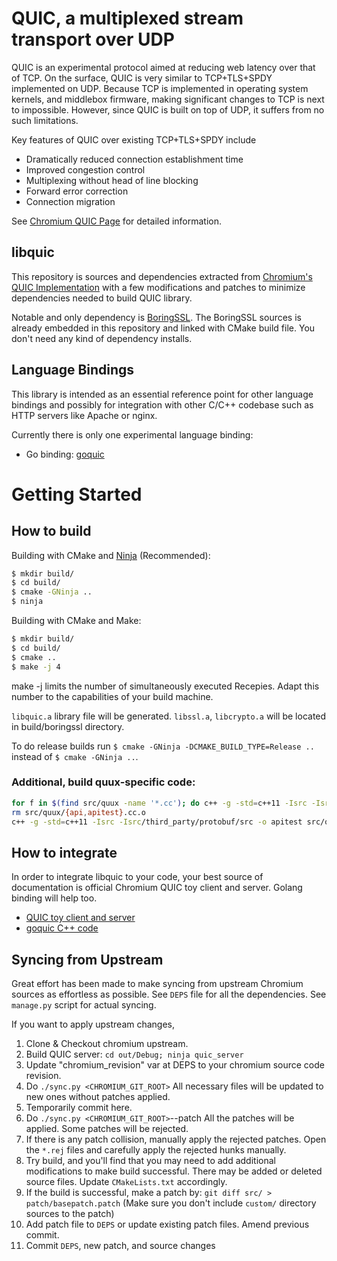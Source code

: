 QUIC, a multiplexed stream transport over UDP
=============================================

QUIC is an experimental protocol aimed at reducing web latency over that of TCP.
On the surface, QUIC is very similar to TCP+TLS+SPDY implemented on UDP. Because
TCP is implemented in operating system kernels, and middlebox firmware, making
significant changes to TCP is next to impossible. However, since QUIC is built
on top of UDP, it suffers from no such limitations.

Key features of QUIC over existing TCP+TLS+SPDY include

  * Dramatically reduced connection establishment time
  * Improved congestion control
  * Multiplexing without head of line blocking
  * Forward error correction
  * Connection migration

See [Chromium QUIC Page](http://www.chromium.org/quic) for detailed information.

## libquic

This repository is sources and dependencies extracted from
[Chromium's QUIC Implementation](https://chromium.googlesource.com/chromium/src.git/+/master/net/quic/)
with a few modifications and patches to minimize dependencies needed to build
QUIC library.

Notable and only dependency is [BoringSSL](https://boringssl.googlesource.com/).
The BoringSSL sources is already embedded in this repository and linked with
CMake build file. You don't need any kind of dependency installs.

## Language Bindings

This library is intended as an essential reference point for other language
bindings and possibly for integration with other C/C++ codebase such as HTTP
servers like Apache or nginx.

Currently there is only one experimental language binding:

  * Go binding: [goquic](https://github.com/devsisters/goquic)


Getting Started
===============

## How to build

Building with CMake and [Ninja](http://martine.github.io/ninja/) (Recommended):

```bash
$ mkdir build/
$ cd build/
$ cmake -GNinja ..
$ ninja
```

Building with CMake and Make:

```bash
$ mkdir build/
$ cd build/
$ cmake ..
$ make -j 4
```
make -j <numOfRecepies> limits the number of simultaneously executed Recepies. Adapt this number to the capabilities of your build machine.

`libquic.a` library file will be generated. `libssl.a`, `libcrypto.a` will be
located in build/boringssl directory.

To do release builds run `$ cmake -GNinja -DCMAKE_BUILD_TYPE=Release ..` instead
of `$ cmake -GNinja ..`.



### Additional, build quux-specific code:

```bash
for f in $(find src/quux -name '*.cc'); do c++ -g -std=c++11 -Isrc -Isrc/third_party/protobuf/src -c -o $f.o $f; done
rm src/quux/{api,apitest}.cc.o
c++ -g -std=c++11 -Isrc -Isrc/third_party/protobuf/src -o apitest src/quux/apitest.cc src/quux/api.cc src/quux/*.o src/quux/server/*.o -Lbuild -Lbuild/boringssl/crypto -Lbuild/protobuf -lquic -lcrypto -lprotobuf -lpthread
```

## How to integrate

In order to integrate libquic to your code, your best source of documentation is
official Chromium QUIC toy client and server. Golang binding will help too.

  * [QUIC toy client and server](http://www.chromium.org/quic/playing-with-quic)
  * [goquic C++ code](https://github.com/devsisters/goquic/tree/master/src)

## Syncing from Upstream

Great effort has been made to make syncing from upstream Chromium sources as
effortless as possible. See `DEPS` file for all the dependencies. See
`manage.py` script for actual syncing.

If you want to apply upstream changes,

  1. Clone & Checkout chromium upstream.
  2. Build QUIC server: `cd out/Debug; ninja quic_server`
  3. Update "chromium_revision" var at DEPS to your chromium source code
     revision.
  4. Do `./sync.py <CHROMIUM_GIT_ROOT>`
     All necessary files will be updated to new ones without patches applied.
  5. Temporarily commit here.
  6. Do `./sync.py <CHROMIUM_GIT_ROOT>`--patch
     All the patches will be applied. Some patches will be rejected.
  7. If there is any patch collision, manually apply the rejected patches.
     Open the `*.rej` files and carefully apply the rejected hunks manually.
  8. Try build, and you'll find that you may need to add additional
     modifications to make build successful. There may be added or deleted
     source files. Update `CMakeLists.txt` accordingly.
  9. If the build is successful, make a patch by:
     `git diff src/ > patch/basepatch.patch`
     (Make sure you don't include `custom/` directory sources to the patch)
  10. Add patch file to `DEPS` or update existing patch files. Amend previous
      commit.
  11. Commit `DEPS`, new patch, and source changes

